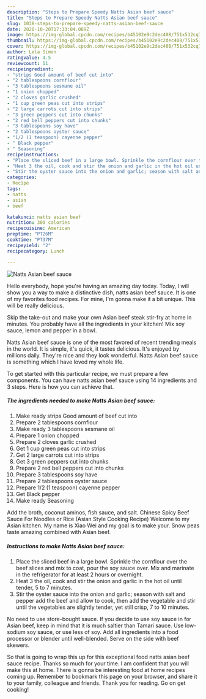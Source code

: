 ```yaml
---
description: "Steps to Prepare Speedy Natts Asian beef sauce"
title: "Steps to Prepare Speedy Natts Asian beef sauce"
slug: 1038-steps-to-prepare-speedy-natts-asian-beef-sauce
date: 2020-10-20T17:33:04.089Z
image: https://img-global.cpcdn.com/recipes/b45102e9c2dec408/751x532cq70/natts-asian-beef-sauce-recipe-main-photo.jpg
thumbnail: https://img-global.cpcdn.com/recipes/b45102e9c2dec408/751x532cq70/natts-asian-beef-sauce-recipe-main-photo.jpg
cover: https://img-global.cpcdn.com/recipes/b45102e9c2dec408/751x532cq70/natts-asian-beef-sauce-recipe-main-photo.jpg
author: Lela Simon
ratingvalue: 4.5
reviewcount: 11
recipeingredient:
- "strips Good amount of beef cut into"
- "2 tablespoons cornflour"
- "3 tablespoons sesmane oil"
- "1 onion chopped"
- "2 cloves garlic crushed"
- "1 cup green peas cut into strips"
- "2 large carrots cut into strips"
- "3 green peppers cut into chunks"
- "2 red bell peppers cut into chunks"
- "3 tablespoons soy have"
- "2 tablespoons oyster sauce"
- "1/2 (1 teaspoon) cayenne pepper"
- " Black pepper"
- " Seasoning"
recipeinstructions:
- "Place the sliced beef in a large bowl. Sprinkle the cornflour over the beef slices and mix to coat, pour the soy sauce over. Mix and marinate in the refrigerator for at least 2 hours or overnight."
- "Heat 3 the oil, cook and stir the onion and garlic in the hot oil until tender, 5 to 7 minutes."
- "Stir the oyster sauce into the onion and garlic; season with salt and pepper add the beef and allow to cook, then add the vegetable and stir until the vegetables are slightly tender, yet still crisp, 7 to 10 minutes."
categories:
- Recipe
tags:
- natts
- asian
- beef

katakunci: natts asian beef 
nutrition: 300 calories
recipecuisine: American
preptime: "PT26M"
cooktime: "PT37M"
recipeyield: "2"
recipecategory: Lunch

---
```



![Natts Asian beef sauce](https://img-global.cpcdn.com/recipes/b45102e9c2dec408/751x532cq70/natts-asian-beef-sauce-recipe-main-photo.jpg)

Hello everybody, hope you're having an amazing day today. Today, I will show you a way to make a distinctive dish, natts asian beef sauce. It is one of my favorites food recipes. For mine, I'm gonna make it a bit unique. This will be really delicious.

Skip the take-out and make your own Asian beef steak stir-fry at home in minutes. You probably have all the ingredients in your kitchen! Mix soy sauce, lemon and pepper in a bowl.

Natts Asian beef sauce is one of the most favored of recent trending meals in the world. It is simple, it's quick, it tastes delicious. It's enjoyed by millions daily. They're nice and they look wonderful. Natts Asian beef sauce is something which I have loved my whole life.


To get started with this particular recipe, we must prepare a few components. You can have natts asian beef sauce using 14 ingredients and 3 steps. Here is how you can achieve that.

<!--inarticleads1-->

##### The ingredients needed to make Natts Asian beef sauce:

1. Make ready strips Good amount of beef cut into
1. Prepare 2 tablespoons cornflour
1. Make ready 3 tablespoons sesmane oil
1. Prepare 1 onion chopped
1. Prepare 2 cloves garlic crushed
1. Get 1 cup green peas cut into strips
1. Get 2 large carrots cut into strips
1. Get 3 green peppers cut into chunks
1. Prepare 2 red bell peppers cut into chunks
1. Prepare 3 tablespoons soy have
1. Prepare 2 tablespoons oyster sauce
1. Prepare 1/2 (1 teaspoon) cayenne pepper
1. Get  Black pepper
1. Make ready  Seasoning


Add the broth, coconut aminos, fish sauce, and salt. Chinese Spicy Beef Sauce For Noodles or Rice (Asian Style Cooking Recipe) Welcome to my Asian kitchen. My name is Xiao Wei and my goal is to make your. Snow peas taste amazing combined with Asian beef. 

<!--inarticleads2-->

##### Instructions to make Natts Asian beef sauce:

1. Place the sliced beef in a large bowl. Sprinkle the cornflour over the beef slices and mix to coat, pour the soy sauce over. Mix and marinate in the refrigerator for at least 2 hours or overnight.
1. Heat 3 the oil, cook and stir the onion and garlic in the hot oil until tender, 5 to 7 minutes.
1. Stir the oyster sauce into the onion and garlic; season with salt and pepper add the beef and allow to cook, then add the vegetable and stir until the vegetables are slightly tender, yet still crisp, 7 to 10 minutes.


No need to use store-bought sauce. If you decide to use soy sauce in for Asian beef, keep in mind that it is much saltier than Tamari sauce. Use low-sodium soy sauce, or use less of soy. Add all ingredients into a food processor or blender until well-blended. Serve on the side with beef skewers. 

So that is going to wrap this up for this exceptional food natts asian beef sauce recipe. Thanks so much for your time. I am confident that you will make this at home. There is gonna be interesting food at home recipes coming up. Remember to bookmark this page on your browser, and share it to your family, colleague and friends. Thank you for reading. Go on get cooking!
